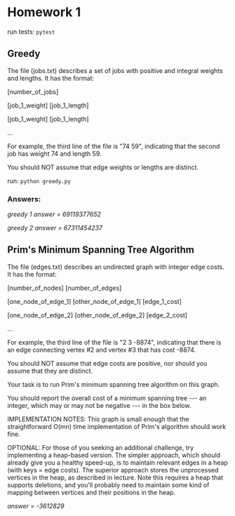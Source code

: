 # Homework 1

run tests:
`pytest`

## Greedy

The file (jobs.txt) describes a set of jobs with positive and integral weights and lengths.
It has the format:

[number_of_jobs]

[job_1_weight] [job_1_length]

[job_1_weight] [job_1_length]

...

For example, the third line of the file is "74 59", indicating that the second
job has weight 74 and length 59.

You should NOT assume that edge weights or lengths are distinct.

run: `python greedy.py`

### Answers:
*greedy 1 answer = 69119377652*

*greedy 2 answer = 67311454237*

## Prim's Minimum Spanning Tree Algorithm

The file (edges.txt) describes an undirected graph with integer edge costs. It
has the format:

[number_of_nodes] [number_of_edges]

[one_node_of_edge_1] [other_node_of_edge_1] [edge_1_cost]

[one_node_of_edge_2] [other_node_of_edge_2] [edge_2_cost]

...

For example, the third line of the file is "2 3 -8874", indicating that there is
an edge connecting vertex #2 and vertex #3 that has cost -8874.

You should NOT assume that edge costs are positive, nor should you assume that
they are distinct.

Your task is to run Prim's minimum spanning tree algorithm on this graph.

You should report the overall cost of a minimum spanning tree --- an integer,
which may or may not be negative --- in the box below.

IMPLEMENTATION NOTES: This graph is small enough that the straightforward O(mn)
time implementation of Prim's algorithm should work fine.

OPTIONAL: For those of
you seeking an additional challenge, try implementing a heap-based version. The simpler approach, which should already give you a healthy speed-up, is to maintain relevant edges in a heap (with keys = edge costs). The superior approach stores the unprocessed vertices in the heap, as described in lecture. Note this requires a heap that supports deletions, and you'll probably need to maintain some kind of mapping between vertices and their positions in the heap.

*answer = -3612829*